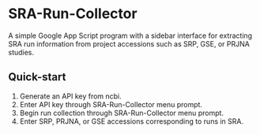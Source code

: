 # SRA-Run-Collector
A simple Google App Script program with a sidebar interface for extracting SRA run information from project accessions such as SRP, GSE, or PRJNA studies.

## Quick-start
1. Generate an API key from ncbi.
2. Enter API key through SRA-Run-Collector menu prompt.
3. Begin run collection through SRA-Run-Collector menu prompt.
4. Enter SRP, PRJNA, or GSE accessions corresponding to runs in SRA.

